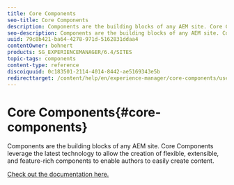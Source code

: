 ```yaml
---
title: Core Components
seo-title: Core Components
description: Components are the building blocks of any AEM site. Core Components leverage the latest technology to allow the creation of flexible, extensible, and feature-rich components to enable authors to easily create content.
seo-description: Components are the building blocks of any AEM site. Core Components leverage the latest technology to allow the creation of flexible, extensible, and feature-rich components to enable authors to easily create content.
uuid: 79c8b421-ba64-4278-971d-5162831ddaa4
contentOwner: bohnert
products: SG_EXPERIENCEMANAGER/6.4/SITES
topic-tags: components
content-type: reference
discoiquuid: 0c183501-2114-4014-8442-ae5169343e5b
redirecttarget: /content/help/en/experience-manager/core-components/user-guide
---
```


# Core Components{#core-components}

Components are the building blocks of any AEM site. Core Components leverage the latest technology to allow the creation of flexible, extensible, and feature-rich components to enable authors to easily create content.

[Check out the documentation here.](/content/help/en/experience-manager/core-components/user-guide)
